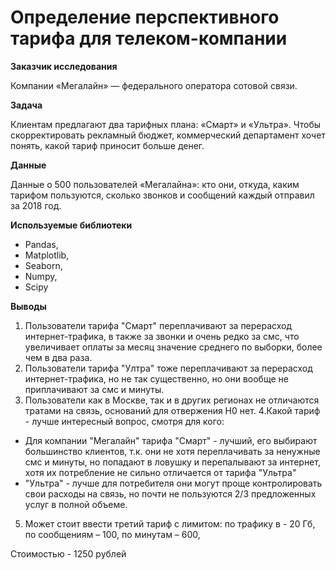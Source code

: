# Определение перспективного тарифа для телеком-компании

**Заказчик исследования** 

Компании «Мегалайн» — федерального оператора сотовой связи. 

**Задача**

Клиентам предлагают два тарифных плана: «Смарт» и «Ультра». Чтобы скорректировать рекламный бюджет, коммерческий департамент хочет понять, какой тариф приносит больше денег.

**Данные**

Данные о 500 пользователей «Мегалайна»: кто они, откуда, каким тарифом пользуются, сколько звонков и сообщений каждый отправил за 2018 год.

**Используемые библиотеки**

- Pandas,
- Matplotlib,
- Seaborn,
- Numpy,
- Scipy

**Выводы**

1. Пользователи тарифа "Смарт" переплачивают за перерасход интернет-трафика, в также за звонки и очень редко за смс, что увеличивает оплаты за месяц значение среднего по выборки, более чем в два раза.
2. Пользователи тарифа "Ултра" тоже переплачивают за перерасход интернет-трафика, но не так существенно, но они вообще не приплачивают за смс и минуты.
3. Пользователи как в Москве, так и в других регионах не отличаются тратами на связь, оснований для отвержения H0 нет.
4.Какой тариф - лучше интересный вопрос, смотря для кого:
- Для компании "Мегалайн" тарифа "Смарт" - лучший, его выбирают большинство клиентов, т.к. они не хотя переплачивать за ненужные смс и минуты, но попадают в ловушку и перепалывают за интернет, хотя их потребление не сильно отличается от тарифа "Ультра"
- "Ультра" - лучше для потребителя они могут проще контролировать свои расходы на связь, но почти не пользуются 2/3 предложенных услуг в полной объеме.
5. Может стоит ввести третий тариф c лимитом: по трафику в - 20 Гб, по сообщениям – 100, по минутам – 600,

Стоимостью - 1250 рублей
